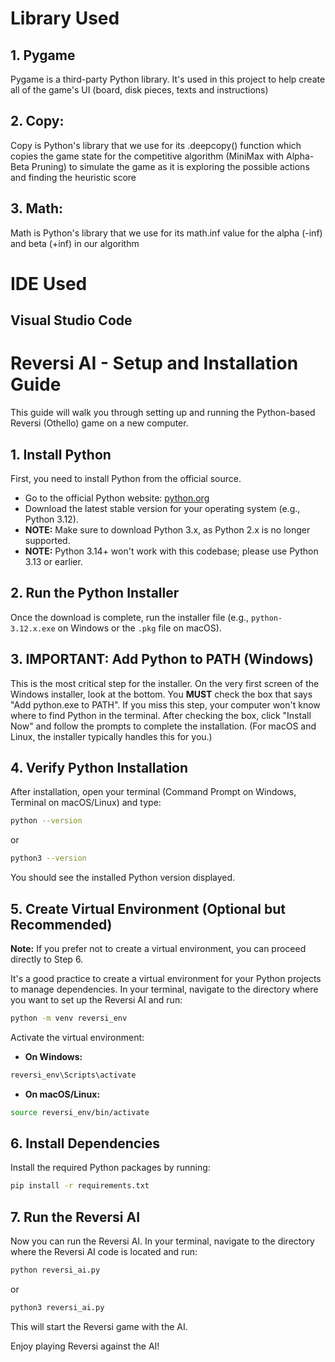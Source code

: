 # Library Used

## 1. Pygame

Pygame is a third-party Python library. It's used in this project to help create all of the game's UI (board, disk pieces, texts and instructions)

## 2. Copy:

Copy is Python's library that we use for its .deepcopy() function which copies the game state for the competitive algorithm (MiniMax with Alpha-Beta Pruning) to simulate the game as it is exploring the possible actions and finding the heuristic score

## 3. Math:

Math is Python's library that we use for its math.inf value for the alpha (-inf) and beta (+inf) in our algorithm

# IDE Used

## Visual Studio Code

# Reversi AI - Setup and Installation Guide

This guide will walk you through setting up and running the Python-based Reversi (Othello) game on a new computer.

## 1. Install Python

First, you need to install Python from the official source.

- Go to the official Python website: [python.org](https://python.org)
- Download the latest stable version for your operating system (e.g., Python 3.12).
- **NOTE:** Make sure to download Python 3.x, as Python 2.x is no longer supported.
- **NOTE:** Python 3.14+ won't work with this codebase; please use Python 3.13 or earlier.

## 2. Run the Python Installer

Once the download is complete, run the installer file (e.g., `python-3.12.x.exe` on Windows or the `.pkg` file on macOS).

## 3. IMPORTANT: Add Python to PATH (Windows)

This is the most critical step for the installer.
On the very first screen of the Windows installer, look at the bottom.
You **MUST** check the box that says "Add python.exe to PATH".
If you miss this step, your computer won't know where to find Python in the terminal.
After checking the box, click "Install Now" and follow the prompts to complete the installation.
(For macOS and Linux, the installer typically handles this for you.)

## 4. Verify Python Installation

After installation, open your terminal (Command Prompt on Windows, Terminal on macOS/Linux) and type:

```bash
python --version
```

or

```bash
python3 --version
```

You should see the installed Python version displayed.

## 5. Create Virtual Environment (Optional but Recommended)

**Note:** If you prefer not to create a virtual environment, you can proceed directly to Step 6.

It's a good practice to create a virtual environment for your Python projects to manage dependencies.
In your terminal, navigate to the directory where you want to set up the Reversi AI and run:

```bash
python -m venv reversi_env
```

Activate the virtual environment:

- **On Windows:**

```bash
reversi_env\Scripts\activate
```

- **On macOS/Linux:**

```bash
source reversi_env/bin/activate
```

## 6. Install Dependencies

Install the required Python packages by running:

```bash
pip install -r requirements.txt
```

## 7. Run the Reversi AI

Now you can run the Reversi AI. In your terminal, navigate to the directory where the Reversi AI code is located and run:

```bash
python reversi_ai.py
```

or

```bash
python3 reversi_ai.py
```

This will start the Reversi game with the AI.

Enjoy playing Reversi against the AI!
